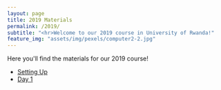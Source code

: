 ```yaml
---
layout: page
title: 2019 Materials
permalink: /2019/
subtitle: "<hr>Welcome to our 2019 course in University of Rwanda!"
feature_img: "assets/img/pexels/computer2-2.jpg"
---
```


Here you'll find the materials for our 2019 course!



* [Setting Up](https://github.com/pwsafrica/pwsafrica.github.io/raw/master/assets/2019mat/day1.pdf)
* [Day 1](https://github.com/pwsafrica/pwsafrica.github.io/raw/master/assets/2019mat/setup.pdf)
